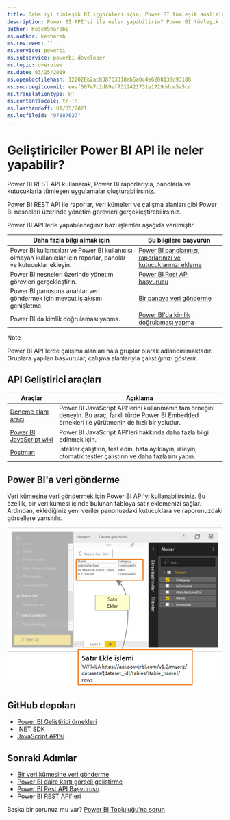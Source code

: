 ```yaml
---
title: Daha iyi tümleşik BI içgörüleri için, Power BI tümleşik analizlerinde Power BI API'si ile neler yapabilirim?
description: Power BI API'si ile neler yapabilirim? Power BI tümleşik analiz kullanarak daha iyi tümleşik BI içgörüleri elde edin.
author: KesemSharabi
ms.author: kesharab
ms.reviewer: ''
ms.service: powerbi
ms.subservice: powerbi-developer
ms.topic: overview
ms.date: 03/25/2019
ms.openlocfilehash: 122028b2ac838763318ab5a0c4e6208138d93188
ms.sourcegitcommit: eeaf607e7c1d89ef7312421731e1729ddce5a5cc
ms.translationtype: HT
ms.contentlocale: tr-TR
ms.lasthandoff: 01/05/2021
ms.locfileid: "97887627"
---
```

# <a name="what-can-developers-do-with-the-power-bi-api"></a>Geliştiriciler Power BI API ile neler yapabilir?

Power BI REST API kullanarak, Power BI raporlarıyla, panolarla ve kutucuklarla tümleşen uygulamalar oluşturabilirsiniz.

Power BI REST API ile raporlar, veri kümeleri ve çalışma alanları gibi Power BI nesneleri üzerinde yönetim görevleri gerçekleştirebilirsiniz.

Power BI API'lerle yapabileceğiniz bazı işlemler aşağıda verilmiştir.

| **Daha fazla bilgi almak için** | **Bu bilgilere başvurun** |
|----------------------------------------------------------------------------------|------------------------------------------------------------------------------------|
| Power BI kullanıcıları ve Power BI kullanıcısı olmayan kullanıcılar için raporlar, panolar ve kutucuklar ekleyin. | [Power BI panolarınızı, raporlarınızı ve kutucuklarınızı ekleme](../embedded/embed-sample-for-customers.md) |
| Power BI nesneleri üzerinde yönetim görevleri gerçekleştirin. | [Power BI Rest API başvurusu](/rest/api/power-bi/) |
| Power BI panosuna anahtar veri göndermek için mevcut iş akışını genişletme. | [Bir panoya veri gönderme](walkthrough-push-data.md) |
| Power BI'da kimlik doğrulaması yapma. | [Power BI'da kimlik doğrulaması yapma](../embedded/get-azuread-access-token.md) |

> [!NOTE]
> Power BI API'lerde çalışma alanları hâlâ gruplar olarak adlandırılmaktadır. Gruplara yapılan başvurular, çalışma alanlarıyla çalıştığınızı gösterir.

## <a name="api-developer-tools"></a>API Geliştirici araçları

| Araçlar | Açıklama |
|---------|-------------|
| [Deneme alanı aracı](https://microsoft.github.io/PowerBI-JavaScript/demo) | Power BI JavaScript API’lerini kullanmanın tam örneğini deneyin. Bu araç, farklı türde Power BI Embedded örnekleri ile yürütmenin de hızlı bir yoludur. |
| [Power BI JavaScript wiki](https://github.com/Microsoft/powerbi-javascript/wiki) | Power BI JavaScript API'leri hakkında daha fazla bilgi edinmek için. |
| [Postman](https://www.getpostman.com/) | İstekler çalıştırın, test edin, hata ayıklayın, izleyin, otomatik testler çalıştırın ve daha fazlasını yapın. |

## <a name="push-data-into-power-bi"></a>Power BI'a veri gönderme

[Veri kümesine veri göndermek için](walkthrough-push-data.md) Power BI API'yi kullanabilirsiniz. Bu özellik, bir veri kümesi içinde bulunan tabloya satır eklemenizi sağlar. Ardından, eklediğiniz yeni veriler panonuzdaki kutucuklara ve raporunuzdaki görsellere yansıtılır.

![Veri örneği gönderme](media/overview-of-power-bi-rest-api/powerbi-push-data.png)

## <a name="github-repositories"></a>GitHub depoları

* [Power BI Geliştirici örnekleri](https://github.com/Microsoft/PowerBI-Developer-Samples)
* [.NET SDK](https://github.com/Microsoft/PowerBI-CSharp)
* [JavaScript API’si](https://github.com/Microsoft/PowerBI-JavaScript)

## <a name="next-steps"></a>Sonraki Adımlar

* [Bir veri kümesine veri gönderme](walkthrough-push-data.md)
* [Power BI daire kartı görseli geliştirme](../visuals/develop-circle-card.md)
* [Power BI Rest API Başvurusu](rest-api-reference.md)
* [Power BI REST API'leri](/rest/api/power-bi/)

Başka bir sorunuz mu var? [Power BI Topluluğu'na sorun](https://community.powerbi.com/)